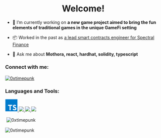 <h1 align="center">Welcome!</h1>

- 🔭 I’m currently working on **a new game project aimed to bring the fun elements of traditional games in the unique GameFi setting**

- 📦 Worked in the past as [a lead smart contracts engineer for Spectral Finance](http://spectral.finance)

- 💬 Ask me about **Mothora, react, hardhat, solidity, typescript**

<h3 align="left">Connect with me:</h3>
<p align="left">
<a href="https://twitter.com/0xtimepunk" target="blank"><img align="center" src="https://raw.githubusercontent.com/rahuldkjain/github-profile-readme-generator/master/src/images/icons/Social/twitter.svg" alt="0xtimepunk" height="30" width="40" /></a>
</p>

<h3 align="left">Languages and Tools:</h3>
<p align="left"> <a href="https://www.typescriptlang.org/" target="_blank" rel="noreferrer"> <img src="https://raw.githubusercontent.com/devicons/devicon/master/icons/typescript/typescript-original.svg" alt="typescript" width="40" height="40"/> </a> 
<a href= https://hardhat.org > <img width ='32px' src ='https://encrypted-tbn0.gstatic.com/images?q=tbn:ANd9GcRj4GcOrXLeO9nnIV7OMu0BB17J46L3Okm1-w&usqp=CAU' /> </a>
  <a href= https://github.com/0xTimepunk/ > <img width ='32px' src ='https://raw.githubusercontent.com/rahulbanerjee26/githubAboutMeGenerator/main/icons/reactjs.svg'> </a>
<a href= https://github.com/0xTimepunk/ > <img width ='32px' src ='https://raw.githubusercontent.com/rahulbanerjee26/githubAboutMeGenerator/main/icons/javascript.svg'> </a>
</p>

<p>&nbsp;<img align="center" src="https://github-readme-stats.vercel.app/api?username=0xtimepunk&show_icons=true&locale=en" alt="0xtimepunk" /></p>

<p><img align="center" src="https://github-readme-streak-stats.herokuapp.com/?user=0xtimepunk&theme=dark" alt="0xtimepunk" /></p>

